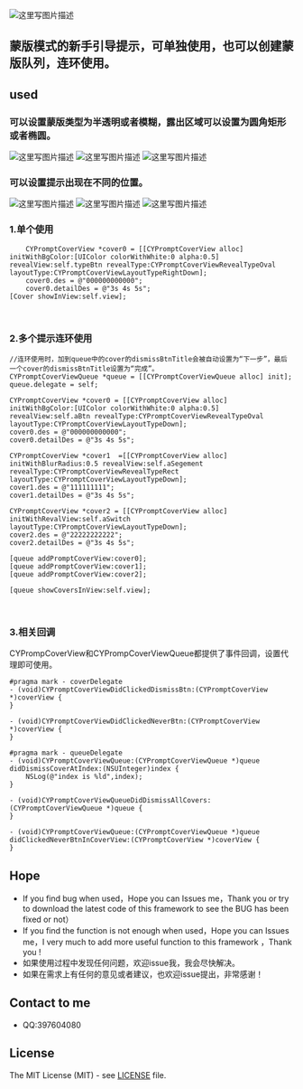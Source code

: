 ![这里写图片描述](https://github.com/SimonCY/CYPromptCoverTest/raw/master/Img/logo.PNG)

蒙版模式的新手引导提示，可单独使用，也可以创建蒙版队列，连环使用。
------------------------------------------------------
## used

### 可以设置蒙版类型为半透明或者模糊，露出区域可以设置为圆角矩形或者椭圆。

![这里写图片描述](https://github.com/SimonCY/CYPromptCoverTest/raw/master/Img/IMG_7212.PNG) ![这里写图片描述](https://github.com/SimonCY/CYPromptCoverTest/raw/master/Img/IMG_7213.PNG) ![这里写图片描述](https://github.com/SimonCY/CYPromptCoverTest/raw/master/Img/IMG_7214.PNG)

### 可以设置提示出现在不同的位置。

![这里写图片描述](https://github.com/SimonCY/CYPromptCoverTest/raw/master/Img/IMG_7209.PNG) ![这里写图片描述](https://github.com/SimonCY/CYPromptCoverTest/raw/master/Img/IMG_720.PNG) ![这里写图片描述](https://github.com/SimonCY/CYPromptCoverTest/raw/master/Img/IMG_7211.PNG)

### 1.单个使用

```objc
    CYPromptCoverView *cover0 = [[CYPromptCoverView alloc] initWithBgColor:[UIColor colorWithWhite:0 alpha:0.5] revealView:self.typeBtn revealType:CYPromptCoverViewRevealTypeOval layoutType:CYPromptCoverViewLayoutTypeRightDown];
    cover0.des = @"000000000000";
    cover0.detailDes = @"3s 4s 5s";
[Cover showInView:self.view];
```
    
### 2.多个提示连环使用
  
```objc
//连环使用时，加到queue中的cover的dismissBtnTitle会被自动设置为“下一步”，最后一个cover的dismissBtnTitle设置为“完成”。
CYPromptCoverViewQueue *queue = [[CYPromptCoverViewQueue alloc] init];
queue.delegate = self;
    
CYPromptCoverView *cover0 = [[CYPromptCoverView alloc] initWithBgColor:[UIColor colorWithWhite:0 alpha:0.5] revealView:self.aBtn revealType:CYPromptCoverViewRevealTypeOval layoutType:CYPromptCoverViewLayoutTypeDown];
cover0.des = @"000000000000";
cover0.detailDes = @"3s 4s 5s";
    
CYPromptCoverView *cover1  =[[CYPromptCoverView alloc] initWithBlurRadius:0.5 revealView:self.aSegement revealType:CYPromptCoverViewRevealTypeRect layoutType:CYPromptCoverViewLayoutTypeDown];
cover1.des = @"111111111";
cover1.detailDes = @"3s 4s 5s";

CYPromptCoverView *cover2 = [[CYPromptCoverView alloc] initWithRevalView:self.aSwitch layoutType:CYPromptCoverViewLayoutTypeDown];
cover2.des = @"22222222222";
cover2.detailDes = @"3s 4s 5s";
    
[queue addPromptCoverView:cover0];
[queue addPromptCoverView:cover1];
[queue addPromptCoverView:cover2];
    
[queue showCoversInView:self.view];
```
    
### 3.相关回调
CYPrompCoverView和CYPrompCoverViewQueue都提供了事件回调，设置代理即可使用。
    
```objc
#pragma mark - coverDelegate
- (void)CYPromptCoverViewDidClickedDismissBtn:(CYPromptCoverView *)coverView {
}

- (void)CYPromptCoverViewDidClickedNeverBtn:(CYPromptCoverView *)coverView {
}
    
#pragma mark - queueDelegate
- (void)CYPromptCoverViewQueue:(CYPromptCoverViewQueue *)queue didDismissCoverAtIndex:(NSUInteger)index {
    NSLog(@"index is %ld",index);
}
  
- (void)CYPromptCoverViewQueueDidDismissAllCovers:(CYPromptCoverViewQueue *)queue {
}

- (void)CYPromptCoverViewQueue:(CYPromptCoverViewQueue *)queue didClickedNeverBtnInCoverView:(CYPromptCoverView *)coverView {
}
```
## <a id="Hope"></a>Hope
* If you find bug when used，Hope you can Issues me，Thank you or try to download the latest code of this framework to see the BUG has been fixed or not）
* If you find the function is not enough when used，Hope you can Issues me，I very much to add more useful function to this framework ，Thank you !
* 如果使用过程中发现任何问题，欢迎issue我，我会尽快解决。
* 如果在需求上有任何的意见或者建议，也欢迎issue提出，非常感谢！
## Contact to me
* QQ:397604080  
 
## License

The MIT License (MIT) - see [LICENSE](LICENSE) file.
